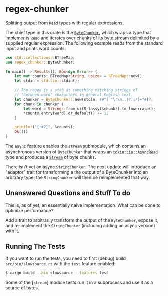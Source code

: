# regex-chunker
Splitting output from `Read` types with regular expressions.

The chief type in this crate is the
[`ByteChunker`](https://docs.rs/regex_chunker/struct.ByteChunker.html),
which wraps a type that implements
[`Read`](https://doc.rust-lang.org/stable/std/io/trait.Read.html)
and iterates over chunks of its byte stream delimited by a supplied
regular expression. The following example reads from the standard input
and prints word counts:

```rust
use std::collections::BTreeMap;
use regex_chunker::ByteChunker;
  
fn main() -> Result<(), Box<dyn Error>> {
    let mut counts: BTreeMap<String, usize> = BTreeMap::new();
    let stdin = std::io::stdin();
    
    // The regex is a stab at something matching strings of
    // "between-word" characters in general English text.
    let chunker = ByteChunker::new(stdin, r#"[ "\r\n.,!?:;/]+"#)?;
    for chunk in chunker {
        let word = String::from_utf8_lossy(&chunk?).to_lowercase();
        *counts.entry(word).or_default() += 1;
    }

    println!("{:#?}", &counts);
    Ok(())
}
```

The `async` feature enables the `stream` submodule, which contains an
asynchronous version of `ByteChunker` that wraps an
[`tokio::io::AsyncRead`](https://docs.rs/tokio/latest/tokio/io/trait.AsyncRead.html)
type and produces a
[`Stream`](https://docs.rs/futures-core/0.3.28/futures_core/stream/trait.Stream.html)
of byte chunks.

There isn't yet an async `StringChunker`. The next update will introduce an
"adaptor" trait for transforming a the output of a ByteChunker into an
arbitrary type; the `StringChunker` will then be reimplemented that way.

## Unanswered Questions and Stuff To do

This is, as of yet, an essentially naive implementation. What can be done
to optimize performance?

Add a trait to arbitrarily transform the output of the `ByteChunker`,
expose it, and re-implement the `StringChunker` (including adding an async
version) with it.

## Running The Tests

If you want to run the tests, you need to first (debug) build
`src/bin/slowsource.rs` with the `test` feature enabled:

```sh
$ cargo build --bin slowsource --features test
```

Some of the [`stream`] module tests run it in a subprocess and use it as
a source of bytes.